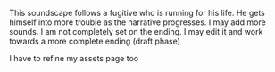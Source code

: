 This soundscape follows a fugitive who is running for his life. He gets himself into more trouble as the narrative progresses. 
I may add more sounds. I am not completely set on the ending. I may edit it and work towards a more complete ending (draft phase)

I have to refine my assets page too
